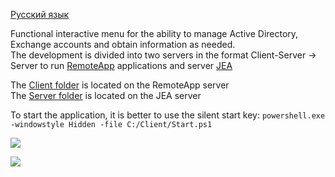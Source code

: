 [Русский язык](https://github.com/AleksandrMikoshi/PowerShell/blob/main/Manage-Users/%20Readme_ru.md)

Functional interactive menu for the ability to manage Active Directory, Exchange accounts and obtain information as needed.   
The development is divided into two servers in the format Client-Server -> Server to run [RemoteApp](https://learn.microsoft.com/ru-ru/windows-server/remote/remote-desktop-services/clients/windows) applications and server [JEA](https://learn.microsoft.com/en-us/powershell/scripting/learn/remoting/jea/overview?view=powershell-7.3)   

The [Client folder](https://github.com/AleksandrMikoshi/PowerShell/tree/main/Manage-Users/Client) is located on the RemoteApp server   
The [Server folder](https://github.com/AleksandrMikoshi/PowerShell/tree/main/Manage-Users/Server) is located on the JEA server   

To start the application, it is better to use the silent start key:
```powershell.exe -windowstyle Hidden -file C:/Client/Start.ps1```


![](./project/Interface.png)

![](./project/Interface_2.png)